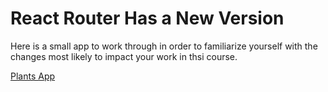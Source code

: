 # React Router Has a New Version

Here is a small app to work through in order to familiarize yourself with the changes most likely to impact your work in thsi course.

[Plants App](https://github.com/joinpursuit/react-router-v5-to-v6)
